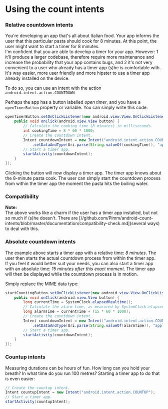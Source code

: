 Using the count intents
=======================

### Relative countdown intents

You're developing an app that's all about Italian food. Your app informs the user that this particular pasta should cook for 8
minutes. At this point, the user might want to start a timer for 8 minutes.  
I'm confident that you are able to develop a timer for your app. However:
 1 it'll produce a larger codebase, therefore require more maintenance and increase the probability that your app contains
   bugs, and
 2 it's not very convenient to a user who already has a timer app (s)he is comfortable with.
It's way easier, more user friendly and more hipster to use a timer app already installed on the device.

To do so, you can use an intent with the action `android.intent.action.COUNTDOWN`

Perhaps the app has a button labelled *open timer*, and you have a `openTimerButton` property or variable. You can simply write
this code:

```java
openTimerButton.setOnClickListener(new android.view.View.OnClickListener() {
	public void onClick(android.view.View button) {
		// Calculate the cooking time (8 minutes) in milliseconds.
		int cookingTime = 8 * 60 * 1000;
		// Create the countdown intent.
		Intent countdownIntent = new Intent("android.intent.action.COUNTDOWN")
			.setDataAndType(Uri.parse(String.valueOf(cookingTime)), "application/relative-milliseconds");
		// Start a timer app.
		startActivity(countdownIntent);
	}
});
```

Clicking the button will now display a timer app. The timer app knows about the 8-minute pasta cook. The user can simply start
the countdown process from within the timer app the moment the pasta hits the boiling water.

### Compatibility

**Note:**  
The above works like a charm if the user has a timer app installed, but not so much if (s)he doesn't. There are
[//github.com/Pimm/android-count-intents/blob/master/documentation/compatibility-check.md](several ways) to deal with this.

### Absolute countdown intents

The example above starts a timer app with a relative time: *8 minutes*. The user then starts the actual countdown process
from within the timer app.  
If you feel it would better suit your needs, you can also start a timer app with an absolute time: *15 minutes after this
exact moment*. The timer app will then be displayed while the countdown process is in motion.

Simply replace the MIME data type:

```java
startCountingButton.setOnClickListener(new android.view.View.OnClickListener() {
	public void onClick(android.view.View button) {
		long currentTime = SystemClock.elapsedRealtime();
		// Calculate the alarm time, as measured by SystemClock.elapsedRealtime;
		long alarmTime = currentTime + (15 * 60 * 1000);
		// Create the countdown intent.
		Intent countdownIntent = new Intent("android.intent.action.COUNTDOWN")
			.setDataAndType(Uri.parse(String.valueOf(alarmTime)), "application/absolute-milliseconds");
		// Start a timer app.
		startActivity(countdownIntent);
	}
});
```

### Countup intents

Measuring durations can be hours of fun. How long can you hold your breath? In what time do you run 100 metres? Starting a
timer app to do that is even easier:

```java
// Create the countup intent.
Intent countupIntent = new Intent("android.intent.action.COUNTUP");
// Start a timer app.
startActivity(countupIntent);
```

